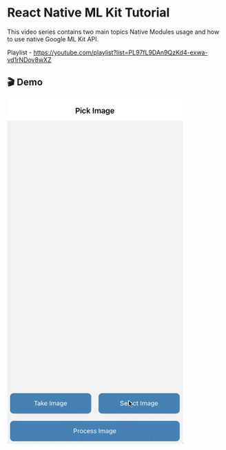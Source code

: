 # React Native ML Kit Tutorial
This video series contains two main topics Native Modules usage and how to use native Google ML Kit API.

Playlist - https://youtube.com/playlist?list=PL97fL9DAn9QzKd4-exwa-vd1rNDov8wXZ

## 🎬 Demo
![Demo](design/demo.gif)
